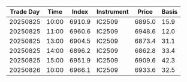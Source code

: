 | Trade Day  | Time | Index | Instrument | Price | Basis | 
| ---------- | ---- | ----- | ---------- | ----- | ----- | 
| 20250825 | 10:00 | 6910.9 | IC2509 | 6895.0 | 15.9 | 
| 20250825 | 11:00 | 6960.6 | IC2509 | 6948.6 | 12.0 | 
| 20250825 | 13:00 | 6904.5 | IC2509 | 6873.4 | 31.1 | 
| 20250825 | 14:00 | 6896.2 | IC2509 | 6862.8 | 33.4 | 
| 20250825 | 15:00 | 6951.9 | IC2509 | 6909.6 | 42.3 | 
| 20250826 | 10:00 | 6966.1 | IC2509 | 6933.6 | 32.5 | 
